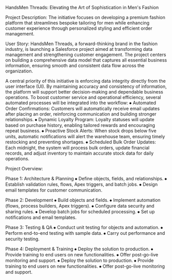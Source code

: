 HandsMen Threads: Elevating the Art of Sophistication in Men's Fashion

Project Description:
The initiative focuses on developing a premium fashion platform that streamlines bespoke tailoring for men while enhancing customer experience through personalized styling and efficient order management.

User Story:
HandsMen Threads, a forward-thinking brand in the fashion industry, is launching a Salesforce project aimed at transforming data management and strengthening customer engagement. The project centers on building a comprehensive data model that captures all essential business information, ensuring smooth and consistent data flow across the organization.

A central priority of this initiative is enforcing data integrity directly from the user interface (UI). By maintaining accuracy and consistency of information, the platform will support better decision-making and dependable business operations. To boost customer service and operational efficiency, several automated processes will be integrated into the workflow:
⦁	Automated Order Confirmations: Customers will automatically receive email updates after placing an order, reinforcing communication and building stronger relationships.
⦁	Dynamic Loyalty Program: Loyalty statuses will update based on purchase history, enabling tailored rewards and encouraging repeat business.
⦁	Proactive Stock Alerts: When stock drops below five units, automatic notifications will alert the warehouse team, ensuring timely restocking and preventing shortages.
⦁	Scheduled Bulk Order Updates: Each midnight, the system will process bulk orders, update financial records, and adjust inventory to maintain accurate stock data for daily operations.

Project Overview:

Phase 1: Architecture & Planning
⦁	Define objects, fields, and relationships.
⦁	Establish validation rules, flows, Apex triggers, and batch jobs.
⦁	Design email templates for customer communication.

Phase 2: Development
⦁	Build objects and fields.
⦁	Implement automation (flows, process builders, Apex triggers).
⦁	Configure data security and sharing rules.
⦁	Develop batch jobs for scheduled processing.
⦁	Set up notifications and email templates.

Phase 3: Testing & QA
⦁	Conduct unit testing for objects and automation.
⦁	Perform end-to-end testing with sample data.
⦁	Carry out performance and security testing.

Phase 4: Deployment & Training
⦁	Deploy the solution to production.
⦁	Provide training to end users on new functionalities.
⦁	Offer post-go-live monitoring and support.
⦁	Deploy the solution to production.
⦁	Provide training to end users on new functionalities.
⦁	Offer post-go-live monitoring and support.
